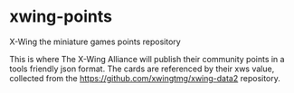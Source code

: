 # xwing-points
 X-Wing the miniature games points repository

 This is where The X-Wing Alliance will publish their community points in a tools friendly json format.
 The cards are referenced by their xws value, collected from the https://github.com/xwingtmg/xwing-data2 repository.